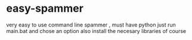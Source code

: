 # easy-spammer
very easy to use command line spammer , must have python
just run main.bat and chose an option  also install the necesary libraries of course
